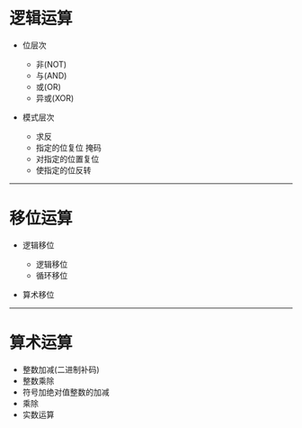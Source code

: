 # 逻辑运算
- 位层次   
    - 非(NOT)  
    - 与(AND)  
    - 或(OR)   
    - 异或(XOR) 
  

- 模式层次
    - 求反  
    - 指定的位复位    掩码    
    - 对指定的位置复位    
    - 使指定的位反转
---
# 移位运算
- 逻辑移位
    - 逻辑移位
    - 循环移位
    
- 算术移位
---

# 算术运算
- 整数加减(二进制补码)
- 整数乘除
- 符号加绝对值整数的加减
- 乘除
- 实数运算
